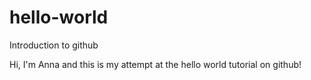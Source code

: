 # hello-world
Introduction to github

Hi, I'm Anna and this is my attempt at the hello world tutorial on github!
